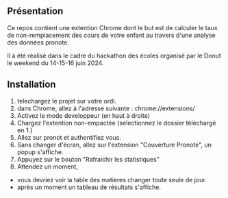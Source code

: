 Présentation
------------
Ce repos contient une extention Chrome dont le but est de calculer le taux de non-remplacement des cours de votre enfant au travers d'une analyse des données pronote.

Il à été réalisé dans le cadre du hackathon des écoles organisé par le Donut le weekend du 14-15-16 juin 2024.

Installation
------------
1. telechargez le projet sur votre ordi.
2. dans Chrome, allez à l'adresse suivante : chrome://extensions/
3. Activez le mode developpeur (en haut à droite)
4. Chargez l'extention non-empactée (selectionnez le dossier téléchargé en 1.)
5. Allez sur pronot et authentifiez vous.
6. Sans changer d'écran, allez sur l'extension "Couverture Pronote", un popup s'affiche.
7. Appuyez sur le bouton "Rafraichir les statistiques"
8. Attendez un moment,
  - vous devriez voir la table des matieres changer toute seule de jour.
  - après un moment un tableau de résultats s'affiche.
